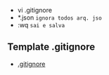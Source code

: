 * vi .gitignore
* *.json `ignora todos arq. jso`
* :wq `sai e salva`

## Template .gitignore
* [.gitignore](https://github.com/github/gitignore)